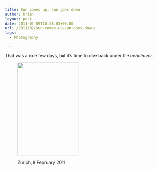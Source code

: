```yaml
---
title: Sun comes up, sun goes down
author: brian
layout: post
date: 2011-02-09T10:48:05+00:00
url: /2011/02/sun-comes-up-sun-goes-down/
tags:
  - Photography

---
```

That was a nice few days, but it&#8217;s time to dive back under the _nebelmeer_.<figure id="attachment_122" style="width: 200px" class="wp-caption aligncenter">

[<img class="size-medium wp-image-122" title="5429495932_dd3e0c7e22_b" src="http://trammell.ch/wp-content/uploads/2011/02/5429495932_dd3e0c7e22_b-200x300.jpg" alt="" width="200" height="300" srcset="https://trammell.ch/wp-content/uploads/2011/02/5429495932_dd3e0c7e22_b-200x300.jpg 200w, https://trammell.ch/wp-content/uploads/2011/02/5429495932_dd3e0c7e22_b.jpg 683w" sizes="(max-width: 200px) 100vw, 200px" />][1]<figcaption class="wp-caption-text">Zürich, 8 February 2011</figcaption></figure>

 [1]: http://www.flickr.com/photos/bht/5429495932/lightbox/
